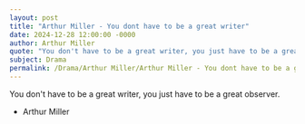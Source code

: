 ```yaml
---
layout: post
title: "Arthur Miller - You dont have to be a great writer"
date: 2024-12-28 12:00:00 -0000
author: Arthur Miller
quote: "You don't have to be a great writer, you just have to be a great observer."
subject: Drama
permalink: /Drama/Arthur Miller/Arthur Miller - You dont have to be a great writer
---
```


You don't have to be a great writer, you just have to be a great observer.

- Arthur Miller

